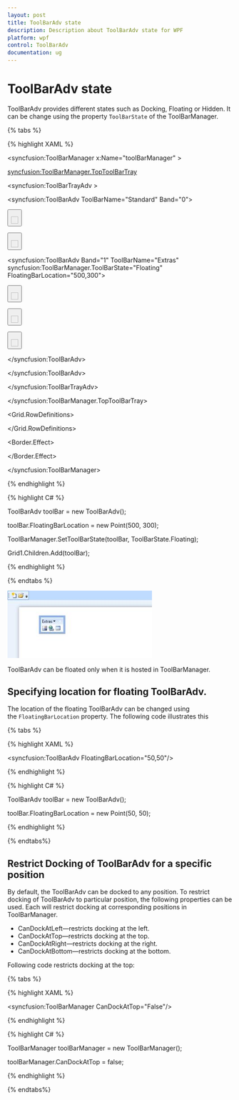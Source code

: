 ```yaml
---
layout: post
title: ToolBarAdv state
description: Description about ToolBarAdv state for WPF
platform: wpf
control: ToolBarAdv
documentation: ug
---
```

# ToolBarAdv state

ToolBarAdv provides different states such as Docking, Floating or Hidden. It can be change using the property `ToolBarState` of the ToolBarManager. 

{% tabs %}

{% highlight XAML %}

<syncfusion:ToolBarManager x:Name="toolBarManager" >

<syncfusion:ToolBarManager.TopToolBarTray>

<syncfusion:ToolBarTrayAdv >

<syncfusion:ToolBarAdv ToolBarName="Standard" Band="0">

<Button syncfusion:ToolBarAdv.Label="New Document"
        syncfusion:ToolBarAdv.Icon="Images/NewDocumentHS.png">

<Image Source="Images/NewDocumentHS.png" Width="16" Height="16"/>

</Button>

<Button syncfusion:ToolBarAdv.Label="Open Document"
        syncfusion:ToolBarAdv.Icon="Images/openHS.png">

<Image Source="Images/openHS.png" Width="16" Height="16"/>

</Button>

<syncfusion:ToolBarAdv Band="1" ToolBarName="Extras"
            syncfusion:ToolBarManager.ToolBarState="Floating"
			FloatingBarLocation="500,300">

<Button syncfusion:ToolBarAdv.Label="Insert Picture"
        syncfusion:ToolBarAdv.Icon="Images/InsertPictureHS.png">

<Image Source="Images/InsertPictureHS.png" Width="16" Height="16"/>

</Button>

<Button syncfusion:ToolBarAdv.Label="Insert Hyperlink"
        syncfusion:ToolBarAdv.Icon="Images/InsertHyperlinkHS.png">

<Image Source="Images/InsertHyperlinkHS.png" Width="16" Height="16"/>

</Button>

<Button syncfusion:ToolBarAdv.Label="Insert Table"
        syncfusion:ToolBarAdv.Icon="Images/TableHS.png">

<Image Source="Images/TableHS.png" Width="16" Height="16"/>

</Button>

</syncfusion:ToolBarAdv>

</syncfusion:ToolBarAdv>

</syncfusion:ToolBarTrayAdv>

</syncfusion:ToolBarManager.TopToolBarTray>

<Grid >

<Grid.RowDefinitions>

<RowDefinition Height="*"/>

<RowDefinition Height="Auto"/>

</Grid.RowDefinitions>

<ScrollViewer >

<Grid Margin="20">

<Border CornerRadius="2" Background="Black"
        Opacity="0.3" Width="600" Height="700">

<Border.Effect>

<BlurEffect Radius="15"/>

</Border.Effect>

</Border>

<RichTextBox Width="600" Height="700" Padding="20"></RichTextBox>

</Grid>

</ScrollViewer>

</Grid>

</syncfusion:ToolBarManager>



{% endhighlight %}

{% highlight C# %}


ToolBarAdv toolBar = new ToolBarAdv(); 

toolBar.FloatingBarLocation = new Point(500, 300); 

ToolBarManager.SetToolBarState(toolBar, ToolBarState.Floating);

Grid1.Children.Add(toolBar);



{% endhighlight %}

{% endtabs %}

![](ToolBarAdv-state-images/ToolBarAdv-state-img1.jpeg)


ToolBarAdv can be floated only when it is hosted in ToolBarManager.

## Specifying location for floating ToolBarAdv.

The location of the floating ToolBarAdv can be changed using the `FloatingBarLocation` property. The following code illustrates this

{% tabs %}

{% highlight XAML %}

<syncfusion:ToolBarAdv FloatingBarLocation="50,50"/>



{% endhighlight %}

{% highlight C# %}


ToolBarAdv toolBar = new ToolBarAdv();

toolBar.FloatingBarLocation = new Point(50, 50);



{% endhighlight %}

{% endtabs%}

## Restrict Docking of ToolBarAdv for a specific position

By default, the ToolBarAdv can be docked to any position. To restrict docking of ToolBarAdv to particular position, the following properties can be used. Each will restrict docking at corresponding positions in ToolBarManager.

* CanDockAtLeft—restricts docking at the left.
* CanDockAtTop—restricts docking at the top.
* CanDockAtRight—restricts docking at the right.
* CanDockAtBottom—restricts docking at the bottom.

Following code restricts docking at the top:

{% tabs %}

{% highlight XAML %}

<syncfusion:ToolBarManager CanDockAtTop="False"/>



{% endhighlight %}

{% highlight C# %}

ToolBarManager toolBarManager = new ToolBarManager(); 

toolBarManager.CanDockAtTop = false;



{% endhighlight %}

{% endtabs%}